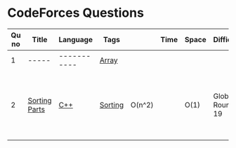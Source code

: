 
# CodeForces Questions

| Qu no | Title       |  Language   | Tags |      | Time   | Space  | Difficulty  |     | Approach    | 
| --    | ----------- | ----------- | ---  | ---- | -----  |  ---   | ----------- | --- | ----------- |
| 1     | -----       | ----------- | [Array](./Arrays/Arrays_README.md) |
| 2     |[Sorting Parts](https://codeforces.com/contest/1637/problem/A)| [C++](https://github.com/Shreya2803/Code-Insight/blob/main/CodeForces/Sorting/C%2B%2B/Sorting%20Parts.cpp)|[Sorting](./Sorting/Sorting_README.md)|O(n^2)||O(1)|Global Round 19|<ol><li>Check If array sorted then-"NO"; else:"YES"</li></ol> |
